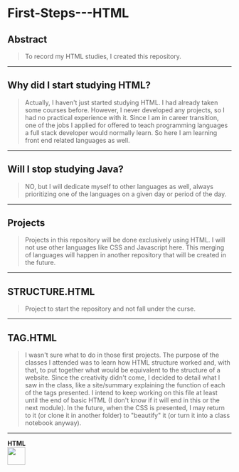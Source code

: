 # First-Steps---HTML

## Abstract
> To record my HTML studies, I created this repository.
---

## Why did I start studying HTML?
> Actually, I haven't just started studying HTML. I had already taken some courses before. However, I never developed any projects, so I had no practical experience with it.
> Since I am in career transition, one of the jobs I applied for offered to teach programming languages a full stack developer would normally learn. So here I am learning front end related languages as well.
---

## Will I stop studying Java?
> NO, but I will dedicate myself to other languages as well, always prioritizing one of the languages on a given day or period of the day.
---

## Projects   
> Projects in this repository will be done exclusively using HTML. I will not use other languages like CSS and Javascript here. This merging of languages will happen in another repository that will be created in the future.
---

## STRUCTURE.HTML
> Project to start the repository and not fall under the curse. 
---

## TAG.HTML
> I wasn't sure what to do in those first projects. The purpose of the classes I attended was to learn how HTML structure worked and, with that, to put together what would be equivalent to the structure of a website.
> Since the creativity didn't come, I decided to detail what I saw in the class, like a site/summary explaining the function of each of the tags presented.
> I intend to keep working on this file at least until the end of basic HTML (I don't know if it will end in this or the next module). In the future, when the CSS is presented, I may return to it (or clone it in another folder) to "beautify" it (or turn it into a class notebook anyway).
---

<td width="80px" align="center">
<span><strong>HTML</strong></span><br>
<img height="40" src="https://cdn.jsdelivr.net/gh/devicons/devicon/icons/html5/html5-original.svg">
</td>

